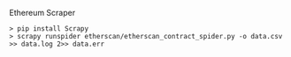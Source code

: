 Ethereum Scraper 

```
> pip install Scrapy
> scrapy runspider etherscan/etherscan_contract_spider.py -o data.csv  >> data.log 2>> data.err
```